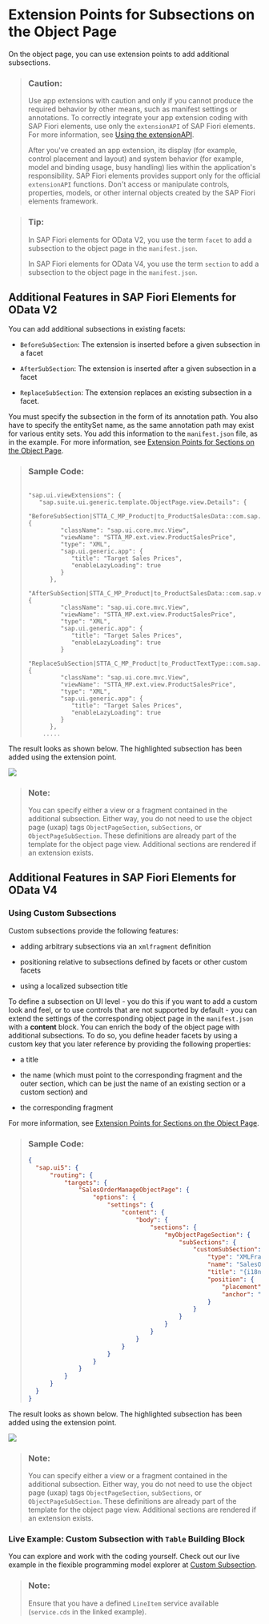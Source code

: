 <!-- loioce8d468269814077bc4b132572979b66 -->

# Extension Points for Subsections on the Object Page

On the object page, you can use extension points to add additional subsections.

> ### Caution:  
> Use app extensions with caution and only if you cannot produce the required behavior by other means, such as manifest settings or annotations. To correctly integrate your app extension coding with SAP Fiori elements, use only the `extensionAPI` of SAP Fiori elements. For more information, see [Using the extensionAPI](using-the-extensionapi-bd2994b.md).
> 
> After you've created an app extension, its display \(for example, control placement and layout\) and system behavior \(for example, model and binding usage, busy handling\) lies within the application's responsibility. SAP Fiori elements provides support only for the official `extensionAPI` functions. Don't access or manipulate controls, properties, models, or other internal objects created by the SAP Fiori elements framework.

> ### Tip:  
> In SAP Fiori elements for OData V2, you use the term `facet` to add a subsection to the object page in the `manifest.json`.
> 
> In SAP Fiori elements for OData V4, you use the term `section` to add a subsection to the object page in the `manifest.json`.



<a name="loioce8d468269814077bc4b132572979b66__section_bnv_vvn_d4b"/>

## Additional Features in SAP Fiori Elements for OData V2

You can add additional subsections in existing facets:

-   `BeforeSubSection`: The extension is inserted before a given subsection in a facet

-   `AfterSubSection`: The extension is inserted after a given subsection in a facet

-   `ReplaceSubSection`: The extension replaces an existing subsection in a facet.


You must specify the subsection in the form of its annotation path. You also have to specify the entitySet name, as the same annotation path may exist for various entity sets. You add this information to the `manifest.json` file, as in the example. For more information, see [Extension Points for Sections on the Object Page](extension-points-for-sections-on-the-object-page-92ad996.md).

> ### Sample Code:  
> ```
> 
> "sap.ui.viewExtensions": {
>    "sap.suite.ui.generic.template.ObjectPage.view.Details": {
>       "BeforeSubSection|STTA_C_MP_Product|to_ProductSalesData::com.sap.vocabularies.UI.v1.Chart":{
>          "className": "sap.ui.core.mvc.View",
>          "viewName": "STTA_MP.ext.view.ProductSalesPrice",
>          "type": "XML",
>          "sap.ui.generic.app": {
>             "title": "Target Sales Prices",
>             "enableLazyLoading": true
>          }
>       },
>       "AfterSubSection|STTA_C_MP_Product|to_ProductSalesData::com.sap.vocabularies.UI.v1.LineItem":{
>          "className": "sap.ui.core.mvc.View",
>          "viewName": "STTA_MP.ext.view.ProductSalesPrice",
>          "type": "XML",
>          "sap.ui.generic.app": {
>             "title": "Target Sales Prices",
>             "enableLazyLoading": true
>          }
>      "ReplaceSubSection|STTA_C_MP_Product|to_ProductTextType::com.sap.vocabularies.UI.v1.LineItem":{
>          "className": "sap.ui.core.mvc.View",
>          "viewName": "STTA_MP.ext.view.ProductSalesPrice",
>          "type": "XML",
>          "sap.ui.generic.app": {
>             "title": "Target Sales Prices",
>             "enableLazyLoading": true
>          }
>       },
>     .....
> 
> ```

The result looks as shown below. The highlighted subsection has been added using the extension point.

![](images/Subsections_90b2aad.jpg)

> ### Note:  
> You can specify either a view or a fragment contained in the additional subsection. Either way, you do not need to use the object page \(uxap\) tags `ObjectPageSection`, `subSections`, or `ObjectPageSubSection`. These definitions are already part of the template for the object page view. Additional sections are rendered if an extension exists.



<a name="loioce8d468269814077bc4b132572979b66__section_lwj_nwn_d4b"/>

## Additional Features in SAP Fiori Elements for OData V4



### Using Custom Subsections

Custom subsections provide the following features:

-   adding arbitrary subsections via an `xmlfragment` definition

-   positioning relative to subsections defined by facets or other custom facets

-   using a localized subsection title


To define a subsection on UI level - you do this if you want to add a custom look and feel, or to use controls that are not supported by default - you can extend the settings of the corresponding object page in the `manifest.json` with a **content** block. You can enrich the body of the object page with additional subsections. To do so, you define header facets by using a custom key that you later reference by providing the following properties:

-   a title

-   the name \(which must point to the corresponding fragment and the outer section, which can be just the name of an existing section or a custom section\) and

-   the corresponding fragment


For more information, see [Extension Points for Sections on the Object Page](extension-points-for-sections-on-the-object-page-92ad996.md).

> ### Sample Code:  
> ```json
> {
> 	"sap.ui5": {
> 		"routing": {
> 			"targets": {
> 				"SalesOrderManageObjectPage": {
> 					"options": {
> 						"settings": {
> 							"content": {
> 								"body": {
> 									"sections": {
> 										"myObjectPageSection": {
> 											"subSections": {
> 												"customSubSection": {
> 													"type": "XMLFragment",
> 													"name": "SalesOrder.ext.CustomSubSection",
> 													"title": "{i18n>customSubSection}",
> 													"position": {
> 														"placement": "After",
> 														"anchor": "someSubSection"
> 													}
> 												}
> 											}
> 										}
> 									}
> 								}
> 							}
> 						}
> 					}
> 				}
> 			}
> 		}
> 	}
> }
> ```

The result looks as shown below. The highlighted subsection has been added using the extension point.

![](images/Subsections_90b2aad.jpg)

> ### Note:  
> You can specify either a view or a fragment contained in the additional subsection. Either way, you do not need to use the object page \(uxap\) tags `ObjectPageSection`, `subSections`, or `ObjectPageSubSection`. These definitions are already part of the template for the object page view. Additional sections are rendered if an extension exists.



### Live Example: Custom Subsection with `Table` Building Block

You can explore and work with the coding yourself. Check out our live example in the flexible programming model explorer at [Custom Subsection](https://ui5.sap.com/test-resources/sap/fe/core/fpmExplorer/index.html#/customElements/customElementsOverview/customSubSectionContent).

> ### Note:  
> Ensure that you have a defined `LineItem` service available \(`service.cds` in the linked example\).

